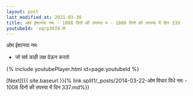 ```yaml
---
layout: post
last_modified_at: 2021-03-30
title: ओम ईशानया नमः - 1008 दिनों की तपस्या म - 1008 दिनों की तपस्या में दिन 339
youtubeId: -vqrp38I8-M
---
```

 
 
 ओम ईशानया नमः  
 
 -  जो सर्व काही लक्ष देऊन करतो 
 
  
 
  
 
 
 
 
 
 


{% include youtubePlayer.html id=page.youtubeId %}
 
[Next]({{ site.baseurl }}{% link  split1/_posts/2014-03-22-ओम विचार विधे नमः - 1008 दिनों की तपस्या में दिन 337.md%})
 

